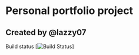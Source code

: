 # Personal portfolio project

## Created by @lazzy07

Build status
[![Build Status](https://github.com/lazzy07/about/workflows/CI/CD/badge.svg)]

